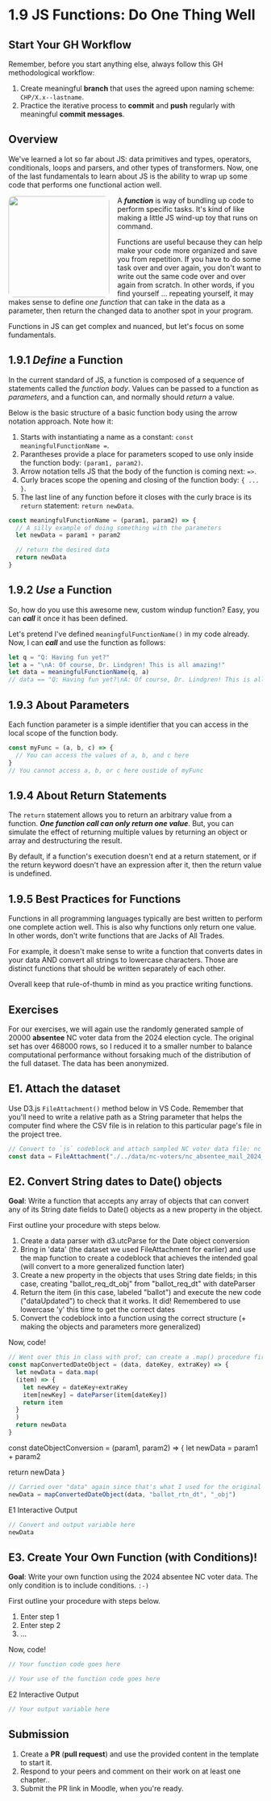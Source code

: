 # 1.9 JS Functions: Do One Thing Well

## Start Your GH Workflow

Remember, before you start anything else, always follow this GH methodological workflow:

1. Create meaningful **branch** that uses the agreed upon naming scheme: `CHP/X.x--lastname`.
2. Practice the iterative process to **commit** and **push** regularly with meaningful **commit messages**.

## Overview

We've learned a lot so far about JS: data primitives and types, operators, conditionals, loops and parsers, and other types of transformers. Now, one of the last fundamentals to learn about JS is the ability to wrap up some code that performs one functional action well.

<img src="./../assets/images/1-js/penguin-windup.jpg" style="width:200px;float:left;border-radius: 10px;margin-right:1rem">

A ***function*** is way of bundling up code to perform specific tasks. It's kind of like making a little JS wind-up toy that runs on command.

Functions are useful because they can help make your code more organized and save you from repetition. If you have to do some task over and over again, you don't want to write out the same code over and over again from scratch.  In other words, if you find yourself ... repeating yourself, it may makes sense to define *one function* that can take in the data as a parameter, then return the changed data to another spot in your program.

Functions in JS can get complex and nuanced, but let's focus on some fundamentals.

## 1.9.1 *Define* a Function

In the current standard of JS, a function is composed of a sequence of statements called the *function body*. Values can be passed to a function as *parameters*, and a function can, and normally should *return* a value.

Below is the basic structure of a basic function body using the arrow notation approach. Note how it:

1. Starts with instantiating a name as a constant: `const meaningfulFunctionName =`.
2. Parantheses provide a place for parameters scoped to use only inside the function body: `(param1, param2)`.
3. Arrow notation tells JS that the body of the function is coming next: ` => `.
4. Curly braces scope the opening and closing of the function body: `{ ... }`.
5. The last line of any function before it closes with the curly brace is its `return` statement: `return newData`.

<!-- Example JS function structure -->
```javascript
const meaningfulFunctionName = (param1, param2) => {
  // A silly example of doing something with the parameters
  let newData = param1 + param2

  // return the desired data
  return newData
}
```

## 1.9.2 *Use* a Function

So, how do you use this awesome new, custom windup function? Easy, you can ***call*** it once it has been defined.

Let's pretend I've defined `meaningfulFunctionName()` in my code already. Now, I can ***call*** and use the function as follows:

```javascript
let q = "Q: Having fun yet?"
let a = "\nA: Of course, Dr. Lindgren! This is all amazing!"
let data = meaningfulFunctionName(q, a)
// data == "Q: Having fun yet?\nA: Of course, Dr. Lindgren! This is all amazing!"
```

## 1.9.3 About Parameters

Each function parameter is a simple identifier that you can access in the local scope of the function body.

```javascript
const myFunc = (a, b, c) => {
  // You can access the values of a, b, and c here
}
// You cannot access a, b, or c here oustide of myFunc
```

## 1.9.4 About Return Statements

The `return` statement allows you to return an arbitrary value from a function. ***One function call can only return one value***. But, you can simulate the effect of returning multiple values by returning an object or array and destructuring the result.

<p class="warning">
  By default, if a function's execution doesn't end at a return statement, or if the return keyword doesn't have an expression after it, then the return value is undefined.
</p>

## 1.9.5 Best Practices for Functions

Functions in all programming languages typically are best written to perform one complete action well. This is also why functions only return one value. In other words, don't write functions that are Jacks of All Trades.

For example, it doesn't make sense to write a function that converts dates in your data AND convert all strings to lowercase characters. Those are distinct functions that should be written separately of each other.

Overall keep that rule-of-thumb in mind as you practice writing functions.

## Exercises

<p class="note--data">
  For our exercises, we will again use the randomly generated sample of 20000 <strong>absentee</strong> NC voter data from the 2024 election cycle. The original set has over 468000 rows, so I reduced it to a smaller number to balance computational performance without forsaking much of the distribution of the full dataset. The data has been anonymized.
</p>

## E1. Attach the dataset

Use D3.js `FileAttachment()` method below in VS Code. Remember that you'll need to write a relative path as a String parameter that helps the computer find where the CSV file is in relation to this particular page's file in the project tree.

<!-- Attach sampled NC voter data -->
```js
// Convert to `js` codeblock and attach sampled NC voter data file: nc_absentee_mail_2024_n20000.csv
const data = FileAttachment("./../data/nc-voters/nc_absentee_mail_2024_n20000.csv").csv({typed: true})
```

## E2. Convert String dates to Date() objects

**Goal**: Write a function that accepts any array of objects that can convert any of its String date fields to Date() objects as a new property in the object.

First outline your procedure with steps below.

1. Create a data parser with d3.utcParse for the Date object conversion
2. Bring in 'data' (the dataset we used FileAttachment for earlier) and use the map function to create a codeblock that achieves the intended goal (will convert to a more generalized function later)
3. Create a new property in the objects that uses String date fields; in this case, creating "ballot_req_dt_obj" from "ballot_req_dt" with dateParser 
4. Return the item (in this case, labeled "ballot") and execute the new code ("dataUpdated") to check that it works. It did! Remembered to use lowercase 'y' this time to get the correct dates
5. Convert the codeblock into a function using the correct structure (+ making the objects and parameters more generalized)

Now, code!

```js
// Went over this in class with prof; can create a .map() procedure first and then wrap it in a function. Did this and had the basic structure of a function written down lower in the codeblock for easier conversation. 
const mapConvertedDateObject = (data, dateKey, extraKey) => {
  let newData = data.map(
  (item) => {
    let newKey = dateKey+extraKey
    item[newKey] = dateParser(item[dateKey])
    return item
  }
  )
  return newData
}
```
const dateObjectConversion = (param1, param2) => {
  let newData = param1 + param2

  return newData
}

```js
// Carried over "data" again since that's what I used for the original codeblock I converted into a function; same with "ballot_rtn_dt" and "_obj" 
newData = mapConvertedDateObject(data, "ballot_rtn_dt", "_obj")
```

<p class="codeblock-caption">
  E1 Interactive Output
</p>

```js
// Convert and output variable here
newData
```

## E3. Create Your Own Function (with Conditions)!

**Goal**: Write your own function using the 2024 absentee NC voter data. The only condition is to include conditions. `:-)`

First outline your procedure with steps below.

1. Enter step 1
2. Enter step 2
3. ...

Now, code!

```javascript
// Your function code goes here
```

```javascript
// Your use of the function code goes here
```

<p class="codeblock-caption">
  E2 Interactive Output
</p>

```javascript
// Your output variable here
```

## Submission

1. Create a **PR** (**pull request**) and use the provided content in the template to start it.
2. Respond to your peers and comment on their work on at least one chapter..
3. Submit the PR link in Moodle, when you're ready.
